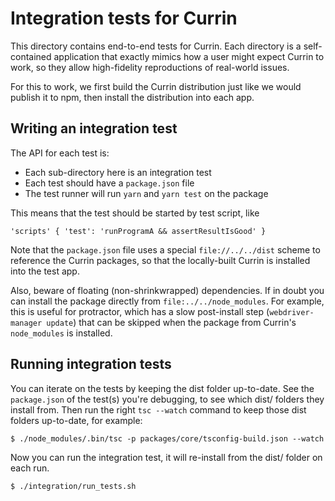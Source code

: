 # Integration tests for Currin

This directory contains end-to-end tests for Currin. Each directory is a self-contained
application that exactly mimics how a user might expect Currin to work, so they allow
high-fidelity reproductions of real-world issues.

For this to work, we first build the Currin distribution just like we would publish
it to npm, then install the distribution into each app.

## Writing an integration test

The API for each test is:

- Each sub-directory here is an integration test
- Each test should have a `package.json` file
- The test runner will run `yarn` and `yarn test` on the package

This means that the test should be started by test script, like
```
'scripts' { 'test': 'runProgramA && assertResultIsGood' }
```

Note that the `package.json` file uses a special `file://../../dist` scheme
to reference the Currin packages, so that the locally-built Currin
is installed into the test app.

Also, beware of floating (non-shrinkwrapped) dependencies. If in doubt
you can install the package directly from `file:../../node_modules`. For example,
this is useful for protractor, which has a slow post-install step
(`webdriver-manager update`) that can be skipped when the package from
Currin's `node_modules` is installed.

## Running integration tests

You can iterate on the tests by keeping the dist folder up-to-date.
See the `package.json` of the test(s) you're debugging, to see which dist/ folders they install from.
Then run the right `tsc --watch` command to keep those dist folders up-to-date, for example:

```
$ ./node_modules/.bin/tsc -p packages/core/tsconfig-build.json --watch
```

Now you can run the integration test, it will re-install from the dist/ folder on each run.

```
$ ./integration/run_tests.sh
```
